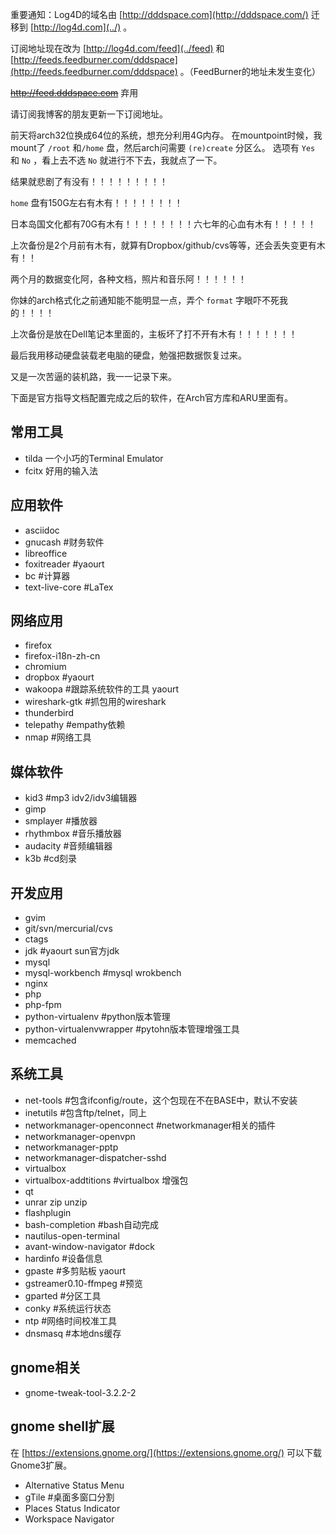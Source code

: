 

重要通知：Log4D的域名由 [http://dddspace.com](http://dddspace.com/) 迁移到
[http://log4d.com](../) 。

订阅地址现在改为 [http://log4d.com/feed](../feed) 和
[http://feeds.feedburner.com/dddspace](http://feeds.feedburner.com/dddspace)
。（FeedBurner的地址未发生变化）

<strike>http://feed.dddspace.com</strike> 弃用

请订阅我博客的朋友更新一下订阅地址。

前天将arch32位换成64位的系统，想充分利用4G内存。 在mountpoint时候，我mount了 `/root` 和`/home`
盘，然后arch问需要 `(re)create` 分区么。 选项有 `Yes` 和 `No` ，看上去不选 `No` 就进行不下去，我就点了一下。

结果就悲剧了有没有！！！！！！！！！

`home` 盘有150G左右有木有！！！！！！！！

日本岛国文化都有70G有木有！！！！！！！！六七年的心血有木有！！！！！

上次备份是2个月前有木有，就算有Dropbox/github/cvs等等，还会丢失变更有木有！！

两个月的数据变化阿，各种文档，照片和音乐阿！！！！！！

你妹的arch格式化之前通知能不能明显一点，弄个 `format` 字眼吓不死我的！！！！

上次备份是放在Dell笔记本里面的，主板坏了打不开有木有！！！！！！！

最后我用移动硬盘装载老电脑的硬盘，勉强把数据恢复过来。

又是一次苦逼的装机路，我一一记录下来。

下面是官方指导文档配置完成之后的软件，在Arch官方库和ARU里面有。

## 常用工具

  * tilda 一个小巧的Terminal Emulator
  * fcitx 好用的输入法

## 应用软件

  * asciidoc
  * gnucash #财务软件
  * libreoffice
  * foxitreader #yaourt
  * bc #计算器
  * text-live-core #LaTex

## 网络应用

  * firefox
  * firefox-i18n-zh-cn
  * chromium
  * dropbox #yaourt
  * wakoopa #跟踪系统软件的工具 yaourt
  * wireshark-gtk #抓包用的wireshark
  * thunderbird
  * telepathy #empathy依赖
  * nmap #网络工具

## 媒体软件

  * kid3 #mp3 idv2/idv3编辑器
  * gimp
  * smplayer #播放器
  * rhythmbox #音乐播放器
  * audacity #音频编辑器
  * k3b #cd刻录

## 开发应用

  * gvim
  * git/svn/mercurial/cvs
  * ctags
  * jdk #yaourt sun官方jdk
  * mysql
  * mysql-workbench #mysql wrokbench
  * nginx
  * php
  * php-fpm
  * python-virtualenv #python版本管理
  * python-virtualenvwrapper #pytohn版本管理增强工具
  * memcached

## 系统工具

  * net-tools #包含ifconfig/route，这个包现在不在BASE中，默认不安装
  * inetutils #包含ftp/telnet，同上
  * networkmanager-openconnect #networkmanager相关的插件
  * networkmanager-openvpn
  * networkmanager-pptp
  * networkmanager-dispatcher-sshd
  * virtualbox
  * virtualbox-addtitions #virtualbox 增强包
  * qt
  * unrar zip unzip
  * flashplugin
  * bash-completion #bash自动完成
  * nautilus-open-terminal
  * avant-window-navigator #dock
  * hardinfo #设备信息
  * gpaste #多剪贴板 yaourt
  * gstreamer0.10-ffmpeg #预览
  * gparted #分区工具
  * conky #系统运行状态
  * ntp #网络时间校准工具
  * dnsmasq #本地dns缓存

## gnome相关

  * gnome-tweak-tool-3.2.2-2

## gnome shell扩展

在 [https://extensions.gnome.org/](https://extensions.gnome.org/) 可以下载Gnome3扩展。

  * Alternative Status Menu
  * gTile #桌面多窗口分割
  * Places Status Indicator
  * Workspace Navigator


